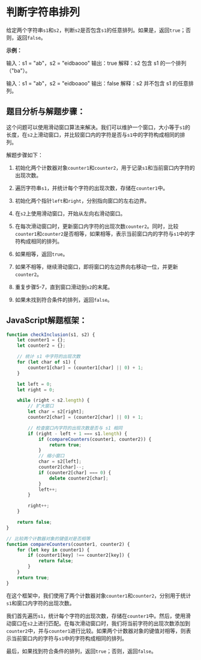 # 判断字符串排列

给定两个字符串`s1`和`s2`，判断`s2`是否包含`s1`的任意排列。如果是，返回`true`；否则，返回`false`。

**示例：**

输入：s1 = "ab"，s2 = "eidbaooo"
输出：true
解释：s2 包含 s1 的一个排列（"ba"）。

输入：s1 = "ab"，s2 = "eidboaoo"
输出：false
解释：s2 并不包含 s1 的任意排列。

## **题目分析与解题步骤：**

这个问题可以使用滑动窗口算法来解决。我们可以维护一个窗口，大小等于`s1`的长度，在`s2`上滑动窗口，并比较窗口内的字符是否与`s1`中的字符构成相同的排列。

解题步骤如下：

1. 初始化两个计数器对象`counter1`和`counter2`，用于记录`s1`和当前窗口内字符的出现次数。

2. 遍历字符串`s1`，并统计每个字符的出现次数，存储在`counter1`中。

3. 初始化两个指针`left`和`right`，分别指向窗口的左右边界。

4. 在`s2`上使用滑动窗口，开始从左向右滑动窗口。

5. 在每次滑动窗口时，更新窗口内字符的出现次数`counter2`。同时，比较`counter1`和`counter2`是否相等，如果相等，表示当前窗口内的字符与`s1`中的字符构成相同的排列。

6. 如果相等，返回`true`。

7. 如果不相等，继续滑动窗口，即将窗口的左边界向右移动一位，并更新`counter2`。

8. 重复步骤5-7，直到窗口滑动到`s2`的末尾。

9. 如果未找到符合条件的排列，返回`false`。

## **JavaScript解题框架：**


```javascript
function checkInclusion(s1, s2) {
    let counter1 = {};
    let counter2 = {};

    // 统计 s1 中字符的出现次数
    for (let char of s1) {
        counter1[char] = (counter1[char] || 0) + 1;
    }

    let left = 0;
    let right = 0;

    while (right < s2.length) {
        // 扩大窗口
        let char = s2[right];
        counter2[char] = (counter2[char] || 0) + 1;

        // 检查窗口内字符的出现次数是否与 s1 相同
        if (right - left + 1 === s1.length) {
            if (compareCounters(counter1, counter2)) {
                return true;
            }
            // 缩小窗口
            char = s2[left];
            counter2[char]--;
            if (counter2[char] === 0) {
                delete counter2[char];
            }
            left++;
        }

        right++;
    }

    return false;
}

// 比较两个计数器对象的键值对是否相等
function compareCounters(counter1, counter2) {
    for (let key in counter1) {
        if (counter1[key] !== counter2[key]) {
            return false;
        }
    }
    return true;
}
```

在这个框架中，我们使用了两个计数器对象`counter1`和`counter2`，分别用于统计`s1`和窗口内字符的出现次数。

我们首先遍历`s1`，统计每个字符的出现次数，存储在`counter1`中。然后，使用滑动窗口在`s2`上进行匹配。在每次滑动窗口时，我们将当前字符的出现次数添加到`counter2`中，并与`counter1`进行比较。如果两个计数器对象的键值对相等，则表示当前窗口内的字符与`s1`中的字符构成相同的排列。

最后，如果找到符合条件的排列，返回`true`；否则，返回`false`。

